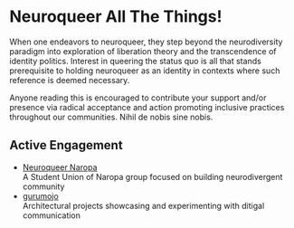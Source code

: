 
Neuroqueer All The Things!
==========================

When one endeavors to neuroqueer, they step beyond the neurodiversity paradigm
into exploration of liberation theory and the transcendence of identity politics.
Interest in queering the status quo is all that stands prerequisite to holding
neuroqueer as an identity in contexts where such reference is deemed necessary.

Anyone reading this is encouraged to contribute your support and/or presence via
radical acceptance and action promoting inclusive practices throughout our
communities.  Nihil de nobis sine nobis.


Active Engagement
-----------------

   * [Neuroqueer Naropa](./naropa.md)<br />
     A Student Union of Naropa group focused on building neurodivergent community
   * [gurumojo](https://ko-fi.com/gurumojo)<br />
     Architectural projects showcasing and experimenting with ditigal communication

